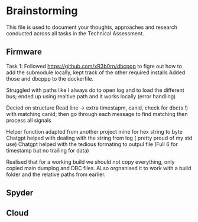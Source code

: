 # Brainstorming

This file is used to document your thoughts, approaches and research conducted across all tasks in the Technical Assessment.

## Firmware

Task 1:
Followed 
https://github.com/xR3b0rn/dbcppp
to figre out how to add the submodule locally, kept track of the other required installs
Added those and dbcppp to the dockerfile.

Struggled with paths like I always do to open log and to load the different bus; ended up using realtive path and it works locally (error handling)

Decied on structure
Read line -> extra timestapm, canid, check for dbc(s !) with matching canid; then go through each message to find matching then process all signals

Helper function adapted from another project mine for hex string to byte
Chatgpt helped with dealing with the string from log ( pretty proud of my std use)
Chatgpt helped with the tedious formating to outpul file (Full 6 for timestamp but no trailing for data)


Realised that for a working build we should not copy everything, only copied main dumplog and DBC files.
ALso orgnanised it to work with a build folder and the relative paths from earlier.

## Spyder

## Cloud